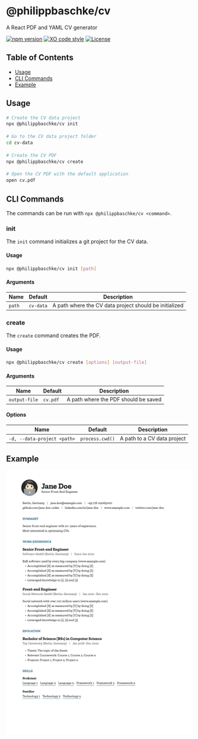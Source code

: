 # @philippbaschke/cv

A React PDF and YAML CV generator

[![npm version](https://img.shields.io/npm/v/@philippbaschke/cv?style=flat-square)](https://www.npmjs.com/package/@philippbaschke/cv)
[![XO code style](https://img.shields.io/badge/code_style-XO-5ed9c7.svg?style=flat-square)](https://github.com/xojs/xo)
[![License](https://img.shields.io/github/license/PhilippBaschke/cv?style=flat-square)](LICENSE)

## Table of Contents

- [Usage](#usage)
- [CLI Commands](#cli-commands)
- [Example](#example)

## Usage

```sh
# Create the CV data project
npx @philippbaschke/cv init

# Go to the CV data project folder
cd cv-data

# Create the CV PDF
npx @philippbaschke/cv create

# Open the CV PDF with the default application
open cv.pdf
```

## CLI Commands

The commands can be run with `npx @philippbaschke/cv <command>`.

### init

The `init` command initializes a git project for the CV data.

#### Usage

```sh
npx @philippbaschke/cv init [path]
```

#### Arguments

| Name   | Default   | Description                                            |
| ------ | --------- | ------------------------------------------------------ |
| `path` | `cv-data` | A path where the CV data project should be initialized |

### create

The `create` command creates the PDF.

#### Usage

```sh
npx @philippbaschke/cv create [options] [output-file]
```

#### Arguments

| Name          | Default  | Description                          |
| ------------- | -------- | ------------------------------------ |
| `output-file` | `cv.pdf` | A path where the PDF should be saved |

#### Options

| Name                        | Default         | Description                 |
| --------------------------- | --------------- | --------------------------- |
| `-d, --data-project <path>` | `process.cwd()` | A path to a CV data project |

## Example

[![Example CV](docs/cv.png)](docs/cv.pdf)

